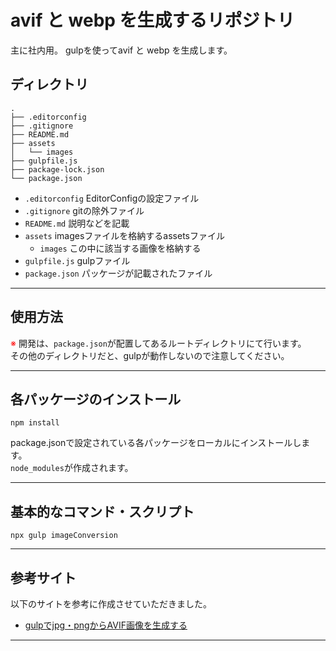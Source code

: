 # avif と webp を生成するリポジトリ
主に社内用。
gulpを使ってavif と webp を生成します。
## ディレクトリ
```
.
├── .editorconfig
├── .gitignore
├── README.md
├── assets
│   └── images
├── gulpfile.js
├── package-lock.json
└── package.json
```
- `.editorconfig`  EditorConfigの設定ファイル
- `.gitignore`     gitの除外ファイル
- `README.md`      説明などを記載
- `assets`         imagesファイルを格納するassetsファイル
  - `images`       この中に該当する画像を格納する
- `gulpfile.js`    gulpファイル
- `package.json`   パッケージが記載されたファイル



-- -- -- -- -- -- -- -- -- -- -- -- -- -- -- -- -- -- --

## 使用方法
<span style="color:red;">※</span> 開発は、`package.json`が配置してあるルートディレクトリにて行います。  
その他のディレクトリだと、gulpが動作しないので注意してください。
<br>

-- -- -- -- -- -- -- -- -- -- -- -- -- -- -- -- -- -- --

## 各パッケージのインストール
```
npm install
```
package.jsonで設定されている各パッケージをローカルにインストールします。<br>
`node_modules`が作成されます。

-- -- -- -- -- -- -- -- -- -- -- -- -- -- -- -- -- -- --

## 基本的なコマンド・スクリプト
```
npx gulp imageConversion
```

-- -- -- -- -- -- -- -- -- -- -- -- -- -- -- -- -- -- --

## 参考サイト
以下のサイトを参考に作成させていただきました。
- [gulpでjpg・pngからAVIF画像を生成する](https://notes.sharesl.net/articles/2679/)

- -- -- -- -- -- -- -- -- -- -- -- -- -- -- -- -- -- -- --

